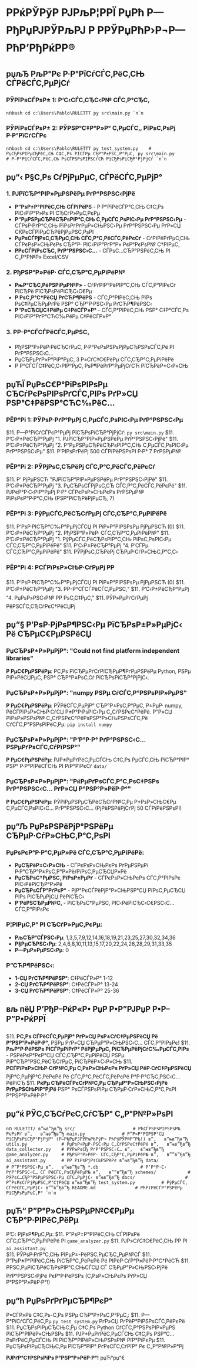 ﻿# РРќРЎРўР РЈРљР¦РРЇ РџРћ Р—РђРџРЈРЎРљРЈ Р РРЎРџРћР›Р¬Р—РћР’РђРќРР®

## рџљЂ РљР°Рє Р·Р°РїСѓСЃС‚РёС‚СЊ СЃРёСЃС‚РµРјСѓ

### РЎРїРѕСЃРѕР± 1: Р‘С‹СЃС‚СЂС‹Р№ СЃС‚Р°СЂС‚`n`n```bash
cd c:\Users\Pablo\RULETTT
py src\main.py`n`n```

### РЎРїРѕСЃРѕР± 2: РЎРЅР°С‡Р°Р»Р° С‚РµСЃС‚, РїРѕС‚РѕРј Р·Р°РїСѓСЃРє`n`n```bash
cd c:\Users\Pablo\RULETTT
py test_system.py    # РџСЂРѕРІРµСЂРёС‚СЊ С‡С‚Рѕ РІСЃРµ СЂР°Р±РѕС‚Р°РµС‚
py src\main.py       # Р—Р°РїСѓСЃС‚РёС‚СЊ РѕСЃРЅРѕРІРЅСѓСЋ РїСЂРѕРіСЂР°РјРјСѓ`n`n```

## рџ“‹ Р§С‚Рѕ СѓРјРµРµС‚ СЃРёСЃС‚РµРјР°

### 1. РЈРїСЂР°РІР»РµРЅРёРµ РґР°РЅРЅС‹РјРё
- **Р”РѕР±Р°РІРёС‚СЊ СЃРїРёРЅ** - Р·Р°РїРёСЃР°С‚СЊ С‡С‚Рѕ РІС‹РїР°Р»Рѕ РІ СЂСѓР»РµС‚РєРµ
- **Р“РµРЅРµСЂРёСЂРѕРІР°С‚СЊ С‚РµСЃС‚РѕРІС‹Рµ РґР°РЅРЅС‹Рµ** - СЃРѕР·РґР°С‚СЊ РїРѕРґРґРµР»СЊРЅС‹Рµ РґР°РЅРЅС‹Рµ РґР»СЏ СЌРєСЃРїРµСЂРёРјРµРЅС‚РѕРІ
- **РџРѕСЃРјРѕС‚СЂРµС‚СЊ СЃС‚Р°С‚РёСЃС‚РёРєСѓ** - СѓРІРёРґРµС‚СЊ СЃРєРѕР»СЊРєРѕ СЂР°Р· РІС‹РїР°РґР°Р» РєР°РєРѕР№ С†РІРµС‚
- **Р­РєСЃРїРѕСЂС‚ РґР°РЅРЅС‹С…** - СЃРѕС…СЂР°РЅРёС‚СЊ РІ С„Р°Р№Р» Excel/CSV

### 2. РђРЅР°Р»РёР· СЃС‚СЂР°С‚РµРіРёР№
- **РњР°СЂС‚РёРЅРіРµР№Р»** - СѓРґРІР°РёРІР°С‚СЊ СЃС‚Р°РІРєСѓ РїСЂРё РїСЂРѕРёРіСЂС‹С€Рµ
- **Р РѕС‚Р°С†РёСЏ РґСЋР¶РёРЅ** - СЃС‚Р°РІРёС‚СЊ РїРѕ РѕС‡РµСЂРµРґРё РЅР° СЂР°Р·РЅС‹Рµ РґСЋР¶РёРЅС‹
- **Р“РѕСЂСЏС‡РёРµ С‡РёСЃР»Р°** - СЃС‚Р°РІРёС‚СЊ РЅР° С‡Р°СЃС‚Рѕ РІС‹РїР°РґР°СЋС‰РёРµ С‡РёСЃР»Р°

### 3. РР-Р°СЃСЃРёСЃС‚РµРЅС‚
- РђРЅР°Р»РёР·РёСЂСѓРµС‚ Р·Р°РєРѕРЅРѕРјРµСЂРЅРѕСЃС‚Рё РІ РґР°РЅРЅС‹С…
- РџСЂРµРґР»Р°РіР°РµС‚ 3 Р»СѓС‡С€РёРµ СЃС‚СЂР°С‚РµРіРёРё
- Р Р°СЃСЃС‡РёС‚С‹РІР°РµС‚ РѕР¶РёРґР°РµРјСѓСЋ РїСЂРёР±С‹Р»СЊ

## рџЋЇ РџРѕС€Р°РіРѕРІРѕРµ СЂСѓРєРѕРІРѕРґСЃС‚РІРѕ РґР»СЏ РЅР°С‡РёРЅР°СЋС‰РёС…

### РЁР°Рі 1: РЎРѕР·РґР°РµРј С‚РµСЃС‚РѕРІС‹Рµ РґР°РЅРЅС‹Рµ$11. Р—Р°РїСѓСЃРєР°РµРј РїСЂРѕРіСЂР°РјРјСѓ: `py src\main.py`$11. Р’С‹Р±РёСЂР°РµРј "1. РЈРїСЂР°РІР»РµРЅРёРµ РґР°РЅРЅС‹РјРё"$11. Р’С‹Р±РёСЂР°РµРј "2. Р“РµРЅРµСЂРёСЂРѕРІР°С‚СЊ С‚РµСЃС‚РѕРІС‹Рµ РґР°РЅРЅС‹Рµ"$11. Р’РІРѕРґРёРј 500 СЃРїРёРЅРѕРІ Р·Р° 7 РґРЅРµР№

### РЁР°Рі 2: РЎРјРѕС‚СЂРёРј СЃС‚Р°С‚РёСЃС‚РёРєСѓ$11. Р’ РјРµРЅСЋ "РЈРїСЂР°РІР»РµРЅРёРµ РґР°РЅРЅС‹РјРё"$11. Р’С‹Р±РёСЂР°РµРј "3. РџСЂРѕСЃРјРѕС‚СЂ СЃС‚Р°С‚РёСЃС‚РёРєРё"$11. РЈРєР°Р·С‹РІР°РµРј Р·Р° СЃРєРѕР»СЊРєРѕ РґРЅРµР№ РїРѕРєР°Р·Р°С‚СЊ (РЅР°РїСЂРёРјРµСЂ, 7)

### РЁР°Рі 3: РўРµСЃС‚РёСЂСѓРµРј СЃС‚СЂР°С‚РµРіРёРё$11. Р’РѕР·РІСЂР°С‰Р°РµРјСЃСЏ РІ РіР»Р°РІРЅРѕРµ РјРµРЅСЋ (0)$11. Р’С‹Р±РёСЂР°РµРј "2. РђРЅР°Р»РёР· СЃС‚СЂР°С‚РµРіРёР№"$11. Р’С‹Р±РёСЂР°РµРј "1. РўРµСЃС‚РёСЂРѕРІР°С‚СЊ РіРѕС‚РѕРІС‹Рµ СЃС‚СЂР°С‚РµРіРёРё"$11. Р’С‹Р±РёСЂР°РµРј "4. Р’СЃРµ СЃС‚СЂР°С‚РµРіРёРё"$11. РЎРјРѕС‚СЂРёРј СЂРµР·СѓР»СЊС‚Р°С‚С‹

### РЁР°Рі 4: РСЃРїРѕР»СЊР·СѓРµРј РР$11. Р’РѕР·РІСЂР°С‰Р°РµРјСЃСЏ РІ РіР»Р°РІРЅРѕРµ РјРµРЅСЋ (0)$11. Р’С‹Р±РёСЂР°РµРј "3. РР-Р°СЃСЃРёСЃС‚РµРЅС‚"$11. Р’С‹Р±РёСЂР°РµРј "4. РџРѕР»РЅС‹Р№ РР РѕС‚С‡РµС‚"$11. РЎР»РµРґСѓРµРј РёРЅСЃС‚СЂСѓРєС†РёСЏРј

## рџ”§ Р’РѕР·РјРѕР¶РЅС‹Рµ РїСЂРѕР±Р»РµРјС‹ Рё СЂРµС€РµРЅРёСЏ

### РџСЂРѕР±Р»РµРјР°: "Could not find platform independent libraries"
**Р РµС€РµРЅРёРµ**: Р­С‚Рѕ РїСЂРµРґСѓРїСЂРµР¶РґРµРЅРёРµ Python, РЅРµ РІР»РёСЏРµС‚ РЅР° СЂР°Р±РѕС‚Сѓ РїСЂРѕРіСЂР°РјРјС‹.

### РџСЂРѕР±Р»РµРјР°: "numpy РЅРµ СѓСЃС‚Р°РЅРѕРІР»РµРЅ"
**Р РµС€РµРЅРёРµ**: РЎРёСЃС‚РµРјР° СЂР°Р±РѕС‚Р°РµС‚ Р±РµР· numpy, РёСЃРїРѕР»СЊР·СѓСЏ Р±Р°Р·РѕРІС‹Рµ С„СѓРЅРєС†РёРё. Р”Р»СЏ РїРѕР»РЅРѕР№ С„СѓРЅРєС†РёРѕРЅР°Р»СЊРЅРѕСЃС‚Рё СѓСЃС‚Р°РЅРѕРІРёС‚Рµ: `pip install numpy`

### РџСЂРѕР±Р»РµРјР°: "Р‘Р°Р·Р° РґР°РЅРЅС‹С… РЅРµРґРѕСЃС‚СѓРїРЅР°"
**Р РµС€РµРЅРёРµ**: РЈР±РµРґРёС‚РµСЃСЊ С‡С‚Рѕ РµСЃС‚СЊ РїСЂР°РІР° РЅР° Р·Р°РїРёСЃСЊ РІ РїР°РїРєСѓ `data/`

### РџСЂРѕР±Р»РµРјР°: "РќРµРґРѕСЃС‚Р°С‚РѕС‡РЅРѕ РґР°РЅРЅС‹С… РґР»СЏ Р°РЅР°Р»РёР·Р°"
**Р РµС€РµРЅРёРµ**: РЎРіРµРЅРµСЂРёСЂСѓР№С‚Рµ Р±РѕР»СЊС€Рµ С‚РµСЃС‚РѕРІС‹С… РґР°РЅРЅС‹С… (РјРёРЅРёРјСѓРј 50 СЃРїРёРЅРѕРІ)

## рџ“Љ РџРѕРЅРёРјР°РЅРёРµ СЂРµР·СѓР»СЊС‚Р°С‚РѕРІ

### РџРѕРєР°Р·Р°С‚РµР»Рё СЃС‚СЂР°С‚РµРіРёРё:
- **РџСЂРёР±С‹Р»СЊ** - СЃРєРѕР»СЊРєРѕ РґРµРЅРµРі Р·Р°СЂР°Р±РѕС‚Р°Р»Рё/РїРѕС‚РµСЂСЏР»Рё
- **РџСЂРѕС†РµРЅС‚ РїРѕР±РµРґ** - СЃРєРѕР»СЊРєРѕ СЃС‚Р°РІРѕРє РІС‹РёРіСЂР°Р»Рё
- **РџСЂРѕСЃР°РґРєР°** - РјР°РєСЃРёРјР°Р»СЊРЅР°СЏ РїРѕС‚РµСЂСЏ РІРѕ РІСЂРµРјСЏ РёРіСЂС‹
- **Р’РёРЅСЂРµР№С‚** - РїСЂРѕС†РµРЅС‚ РІС‹РёРіСЂС‹С€РЅС‹С… СЃС‚Р°РІРѕРє

### Р¦РІРµС‚Р° РІ СЂСѓР»РµС‚РєРµ:
- **РљСЂР°СЃРЅС‹Рµ**: 1,3,5,7,9,12,14,16,18,19,21,23,25,27,30,32,34,36
- **Р§РµСЂРЅС‹Рµ**: 2,4,6,8,10,11,13,15,17,20,22,24,26,28,29,31,33,35  
- **Р—РµР»РµРЅС‹Рµ**: 0

### Р”СЋР¶РёРЅС‹:
- **1-СЏ РґСЋР¶РёРЅР°**: С‡РёСЃР»Р° 1-12
- **2-СЏ РґСЋР¶РёРЅР°**: С‡РёСЃР»Р° 13-24
- **3-СЏ РґСЋР¶РёРЅР°**: С‡РёСЃР»Р° 25-36

## вљ пёЏ Р’РђР–РќР«Р• РџР Р•Р”РЈРџР Р•Р–Р”Р•РќРРЇ
$11. **Р­С‚Рѕ СЃРёСЃС‚РµРјР° РґР»СЏ РѕР±СѓС‡РµРЅРёСЏ Рё Р°РЅР°Р»РёР·Р°**, РЅРµ РґР»СЏ СЂРµР°Р»СЊРЅС‹С… СЃС‚Р°РІРѕРє!$11. **РљР°Р·РёРЅРѕ РІСЃРµРіРґР° РёРјРµРµС‚ РїСЂРµРёРјСѓС‰РµСЃС‚РІРѕ** - РЅРёРєР°РєР°СЏ СЃС‚СЂР°С‚РµРіРёСЏ РЅРµ РіР°СЂР°РЅС‚РёСЂСѓРµС‚ РїСЂРёР±С‹Р»СЊ$11. **РСЃРїРѕР»СЊР·СѓР№С‚Рµ С‚РѕР»СЊРєРѕ РґР»СЏ РёР·СѓС‡РµРЅРёСЏ** РјР°С‚РµРјР°С‚РёРєРё Рё СЃС‚Р°С‚РёСЃС‚РёРєРё Р°Р·Р°СЂС‚РЅС‹С… РёРіСЂ$11. **РќРµ СЂРёСЃРєСѓР№С‚Рµ СЂРµР°Р»СЊРЅС‹РјРё РґРµРЅСЊРіР°РјРё** РЅР° РѕСЃРЅРѕРІРµ СЂРµР·СѓР»СЊС‚Р°С‚РѕРІ Р°РЅР°Р»РёР·Р°

## рџ“ќ РЎС‚СЂСѓРєС‚СѓСЂР° С„Р°Р№Р»РѕРІ
`n`n```
RULETTT/
в”њв”Ђв”Ђ src/                      # РћСЃРЅРѕРІРЅРѕР№ РєРѕРґ
в”‚   в”њв”Ђв”Ђ main.py              # Р“Р»Р°РІРЅР°СЏ РїСЂРѕРіСЂР°РјРјР° (Р—РђРџРЈРЎРљРђРўР¬ РћРўРЎР®Р”Рђ!)
в”‚   в”њв”Ђв”Ђ utils.py             # РџРѕР»РµР·РЅС‹Рµ С„СѓРЅРєС†РёРё
в”‚   в”њв”Ђв”Ђ data_collector.py    # РЎР±РѕСЂ РґР°РЅРЅС‹С…
в”‚   в”њв”Ђв”Ђ game_analyzer.py     # РђРЅР°Р»РёР· СЃС‚СЂР°С‚РµРіРёР№
в”‚   в””в”Ђв”Ђ ai_assistant.py      # РР РїРѕРјРѕС‰РЅРёРє
в”њв”Ђв”Ђ data/                    # Р”Р°РЅРЅС‹Рµ
в”‚   в”њв”Ђв”Ђ *.db                # Р‘Р°Р·С‹ РґР°РЅРЅС‹С… СЃ РёСЃС‚РѕСЂРёРµР№
в”‚   в””в”Ђв”Ђ schemes/            # РЎРѕС…СЂР°РЅРµРЅРЅС‹Рµ СЃС…РµРјС‹
в”њв”Ђв”Ђ docs/                   # Р”РѕРєСѓРјРµРЅС‚Р°С†РёСЏ
в”њв”Ђв”Ђ test_system.py          # РўРµСЃС‚ СЃРёСЃС‚РµРјС‹
в””в”Ђв”Ђ README.md               # РћРїРёСЃР°РЅРёРµ РїСЂРѕРµРєС‚Р°`n`n```

## рџЋ“ Р”Р°Р»СЊРЅРµР№С€РµРµ СЂР°Р·РІРёС‚РёРµ

Р’С‹ РјРѕР¶РµС‚Рµ:$11. Р”РѕР±Р°РІРёС‚СЊ СЃРІРѕРё СЃС‚СЂР°С‚РµРіРёРё РІ `game_analyzer.py`$11. РЈР»СѓС‡С€РёС‚СЊ РР РІ `ai_assistant.py`  $11. РЎРѕР·РґР°С‚СЊ РІРµР±-РёРЅС‚РµСЂС„РµР№СЃ$11. Р”РѕР±Р°РІРёС‚СЊ РіСЂР°С„РёРєРё Рё РІРёР·СѓР°Р»РёР·Р°С†РёСЋ$11. РРЅС‚РµРіСЂРёСЂРѕРІР°С‚СЊСЃСЏ СЃ СЂРµР°Р»СЊРЅС‹РјРё РґР°РЅРЅС‹РјРё РєР°Р·РёРЅРѕ (С‚РѕР»СЊРєРѕ РґР»СЏ Р°РЅР°Р»РёР·Р°!)

## рџ“ћ РџРѕРґРґРµСЂР¶РєР°

Р•СЃР»Рё С‡С‚Рѕ-С‚Рѕ РЅРµ СЂР°Р±РѕС‚Р°РµС‚:$11. Р—Р°РїСѓСЃС‚РёС‚Рµ `py test_system.py` РґР»СЏ РґРёР°РіРЅРѕСЃС‚РёРєРё$11. РџСЂРѕРІРµСЂСЊС‚Рµ С‡С‚Рѕ Python СѓСЃС‚Р°РЅРѕРІР»РµРЅ РїСЂР°РІРёР»СЊРЅРѕ$11. РЈР±РµРґРёС‚РµСЃСЊ С‡С‚Рѕ РЅР°С…РѕРґРёС‚РµСЃСЊ РІ РїСЂР°РІРёР»СЊРЅРѕР№ РїР°РїРєРµ$11. РџСЂРѕРІРµСЂСЊС‚Рµ РїСЂР°РІР° РґРѕСЃС‚СѓРїР° Рє С„Р°Р№Р»Р°Рј

**РЈРґР°С‡РЅРѕРіРѕ Р°РЅР°Р»РёР·Р°!** рџЋ°рџ“€
